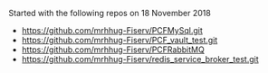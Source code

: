 Started with the following repos on 18 November 2018
* https://github.com/mrhhug-Fiserv/PCFMySql.git 
* https://github.com/mrhhug-Fiserv/PCF_vault_test.git
* https://github.com/mrhhug-Fiserv/PCFRabbitMQ
* https://github.com/mrhhug-Fiserv/redis_service_broker_test.git
